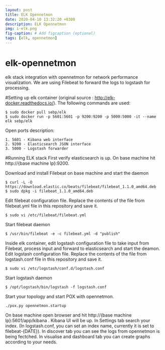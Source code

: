 ```yaml
---
layout: post
title: ELK Opennetmon
date: 2020-04-10 13:32:20 +0300
description: ELK Opennetmon
img: i-elk.png
fig-caption: # Add figcaption (optional)
tags: [elk, opennetmon]
---
```

# elk-opennetmon
elk stack integration with opennetmon for network performance visualization. We are using Filebeat to forward the logs to logstash for processing.

#Setting up elk container
(original source : http://elk-docker.readthedocs.io/). The following commands are used:
```
$ sudo docker pull sebp/elk
$ sudo docker run -p 5601:5601 -p 9200:9200 -p 5000:5000 -it --name elk sebp/elk
```
Open ports description:
```
1. 5601 - Kibana web interface
2. 9200 - Elasticsearch JSON interface
3. 5000 - Logstash forwarder
```

#Running ELK stack
First verify elasticsearch is up. On base machine hit http://{base machine Ip}:9200.

Download and install Filebeat on base machine and start the daemon
```
$ curl -L -O https://download.elastic.co/beats/filebeat/filebeat_1.1.0_amd64.deb
$ sudo dpkg -i filebeat_1.1.0_amd64.deb
```

Edit filebeat configuration file. Replace the contents of the file from filebeat.yml file in this repository and save it.
```
$ sudo vi /etc/filebeat/filebeat.yml
```

Start filebeat daemon
```
$ /usr/bin/filebeat -e -c filebeat.yml -d "publish"
```
Inside elk container, edit logstash configuration file to take input from Filebeat, process input and forward to elasticsearch and start the deamon.
Edit logstash configuration file. Replace the contents of the file from logstash.conf file in this repository and save it.
```
$ sudo vi /etc/logstash/conf.d/logstash.conf
```
Start logstash daemon
```
$ /opt/logstash/bin/logstash -f logstash.conf
```
Start your topology and start POX with opennetmon.
```
./pox.py opennetmon.startup
```
On base machine open browser and hit http://{base machine Ip}:5601/app/kibana . Kibana UI will be up. In Settings tab search your index. (In logstash.conf, you can set an index name, currently it is set to filebeat-{DATE}). In discover tab you can see the logs from opennetmon is being fectched. In visualise and dashboard tab you can create graphs according to your needs.
